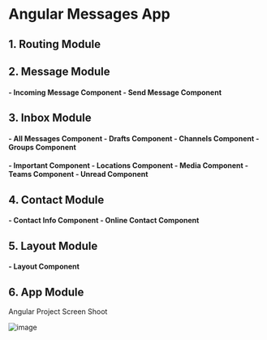 # Angular Messages App

## 1. Routing Module
## 2. Message Module
#### - Incoming Message Component - Send Message Component 
## 3. Inbox Module
#### - All Messages Component - Drafts Component    - Channels Component - Groups Component 
#### - Important Component    - Locations Component - Media Component    - Teams Component - Unread Component 
## 4. Contact Module
#### - Contact Info Component - Online Contact Component  
## 5. Layout Module
#### - Layout Component
## 6. App Module  
  
Angular Project Screen Shoot

![image](https://user-images.githubusercontent.com/58641475/94719112-62d58600-035b-11eb-833f-68423c954b07.png)
